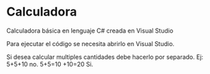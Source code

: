# Calculadora
 Calculadora básica en lenguaje C# creada en Visual Studio
 
 Para ejecutar el código se necesita abrirlo en Visual Studio.
 
 Si desea calcular multiples cantidades debe hacerlo por separado.
 Ej: 5+5+10 no.
     5+5=10 +10=20 Si.
